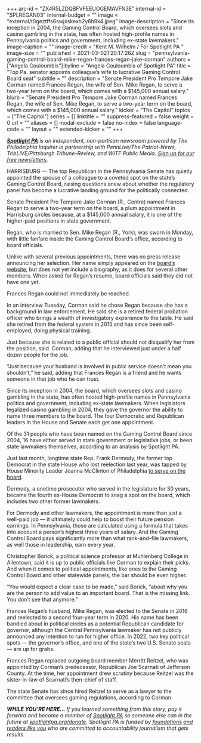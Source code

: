 +++
arc-id = "ZX4R5LZDQBFVFEEUOGEMAVFN3E"
internal-id = "SPLREGAN03"
internal-budget = ""
image = "external/t0geztffs6swjxskexh2y6h9k4.jpeg"
image-description = "Since its inception in 2004, the Gaming Control Board, which oversees slots and casino gambling in the state, has often hosted high-profile names in Pennsylvania politics and government, including ex-state lawmakers."
image-caption = ""
image-credit = "Kent M. Wilhelm / For Spotlight PA "
image-size = ""
published = 2021-03-02T20:17:26Z
slug = "pennsylvania-gaming-control-board-mike-regan-frances-regan-jake-corman"
authors = ["Angela Couloumbis"]
byline = "Angela Couloumbis of Spotlight PA"
title = "Top Pa. senator appoints colleague’s wife to lucrative Gaming Control Board seat"
subtitle = ""
description = "Senate President Pro Tempore Jake Corman named Frances Regan, the wife of Sen. Mike Regan, to serve a two-year term on the board, which comes with a $145,000 annual salary."
blurb = "Senate President Pro Tempore Jake Corman named Frances Regan, the wife of Sen. Mike Regan, to serve a two-year term on the board, which comes with a $145,000 annual salary."
kicker = "The Capitol"
topics = ["The Capitol"]
series = []
linktitle = ""
suppress-featured = false
weight = 0
url = ""
aliases = []
modal-exclude = false
no-index = false
language-code = ""
layout = ""
extended-kicker = ""
+++

<a href="https://www.spotlightpa.org/"><i><b>Spotlight PA</b></i></a><i> is an independent, non-partisan newsroom powered by The Philadelphia Inquirer in partnership with PennLive/The Patriot-News, TribLIVE/Pittsburgh Tribune-Review, and WITF Public Media. </i><a href="https://www.spotlightpa.org/newsletters"><i>Sign up for our free newsletters</i></a><i>.</i>

HARRISBURG — The top Republican in the Pennsylvania Senate has quietly appointed the spouse of a colleague to a coveted spot on the state’s Gaming Control Board, raising questions anew about whether the regulatory panel has become a lucrative landing ground for the politically connected.

Senate President Pro Tempore Jake Corman (R., Centre) named Frances Regan to serve a two-year term on the board, a plum appointment in Harrisburg circles because, at a $145,000 annual salary, it is one of the higher-paid positions in state government.

Regan, who is married to Sen. Mike Regan (R., York), was sworn in Monday, with little fanfare inside the Gaming Control Board’s office, according to board officials.

Unlike with several previous appointments, there was no press release announcing her selection. Her name simply appeared on the <a href="https://gamingcontrolboard.pa.gov/">board’s website</a>, but does not yet include a biography, as it does for several other members. When asked for Regan’s resume, board officials said they did not have one yet.

<script src="https://www.spotlightpa.org/embed.js" async></script><div data-spl-embed-version="1" data-spl-src="https://www.spotlightpa.org/embeds/newsletter/"></div>

Frances Regan could not immediately be reached.

In an interview Tuesday, Corman said he chose Regan because she has a background in law enforcement. He said she is a retired federal probation officer who brings a wealth of investigatory experience to the table. He said she retired from the federal system in 2015 and has since been self-employed, doing physical training.

Just because she is related to a public official should not disqualify her from the position, said&nbsp; Corman, adding that he interviewed just under a half dozen people for the job.

“Just because your husband is involved in public service doesn’t mean you shouldn’t,” he said, adding that Frances Regan is a friend and he wants someone in that job who he can trust.

Since its inception in 2004, the board, which oversees slots and casino gambling in the state, has often hosted high-profile names in Pennsylvania politics and government, including ex-state lawmakers. When legislators legalized casino gambling in 2004, they gave the governor the ability to name three members to the board. The four Democratic and Republican leaders in the House and Senate each get one appointment.

Of the 31 people who have been named on the Gaming Control Board since 2004, 16 have either served in state government or legislative jobs, or been state lawmakers themselves, according to an analysis by Spotlight PA.

Just last month, longtime state Rep. Frank Dermody, the former top Democrat in the state House who lost reelection last year, was tapped by House Minority Leader Joanna McClinton of Philadelphia <a href="https://www.spotlightpa.org/news/2021/02/pennsylvania-gaming-control-board-salary-pension-former-lawmakers/">to serve on the board</a>.

Dermody, a onetime prosecutor who served in the legislature for 30 years, became the fourth ex-House Democrat to snag a spot on the board, which includes two other former lawmakers.

For Dermody and other lawmakers, the appointment is more than just a well-paid job — it ultimately could help to boost their future pension earnings. In Pennsylvania, those are calculated using a formula that takes into account a person’s highest three years of salary. And the Gaming Control Board pays significantly more than what rank-and-file lawmakers, as well those in leadership, earn every year.

Christopher Borick, a political science professor at Muhlenberg College in Allentown, said it is up to public officials like Corman to explain their picks. And when it comes to political appointments, like ones to the Gaming Control Board and other statewide panels, the bar should be even higher.

<script src="https://www.spotlightpa.org/embed.js" async></script><div data-spl-embed-version="1" data-spl-src="https://www.spotlightpa.org/embeds/donate/?teaser_text=If%20you%20learned%20something%20from%20this%20report%2C%20pay%20it%20forward%20and%20become%20a%20member%20of%20Spotlight%20PA%20so%20someone%20else%20can%20in%20the%20future.&cta_text=CLICK%20TO%20CONTRIBUTE&eyebrow_text=WHILE%20YOU'RE%20HERE..."></div>

“You would expect a clear case to be made,” said Borick, “about why you are the person to add value to an important board. That is the missing link. You don’t see that anymore.”

Frances Regan’s husband, Mike Regan, was elected to the Senate in 2016 and reelected to a second four-year term in 2020. His name has been bandied about in political circles as a potential Republican candidate for governor, although the Central Pennsylvania lawmaker has not publicly announced any intention to run for higher office. In 2022, two key political spots — the governor’s office, and one of the state’s two U.S. Senate seats — are up for grabs.

Frances Regan replaced outgoing board member Merritt Reitzel, who was appointed by Corman’s predecessor, Republican Joe Scarnati of Jefferson County. At the time, her appointment drew scrutiny because Reitzel was the sister-in-law of Scarnati’s then-chief of staff.

The state Senate has since hired Reitzel to serve as a lawyer to the committee that oversees gaming regulations, according to Corman.

<i><b>WHILE YOU’RE HERE...</b></i><i> If you learned something from this story, pay it forward and become a member of </i><a href="https://www.spotlightpa.org/"><i>Spotlight PA</i></a><i> so someone else can in the future at </i><a href="http://spotlightpa.org/donate"><i>spotlightpa.org/donate</i></a><i>. Spotlight PA is funded by</i><a href="https://www.spotlightpa.org/support"><i> foundations</i></a><i> </i><a href="https://www.spotlightpa.org/support"><i>and readers like you</i></a><i> who are committed to accountability journalism that gets results.</i>

